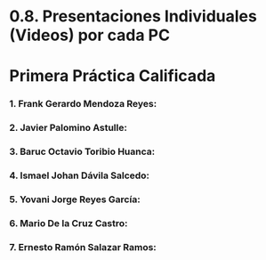 # 0.8. Presentaciones Individuales (Videos) por cada PC

# Primera Práctica Calificada

### 1. Frank Gerardo Mendoza Reyes:

### 2. Javier Palomino Astulle:

### 3. Baruc Octavio Toribio Huanca: 

### 4. Ismael Johan Dávila Salcedo:

### 5. Yovani Jorge Reyes García:

### 6. Mario De la Cruz Castro:

### 7. Ernesto Ramón Salazar Ramos:

